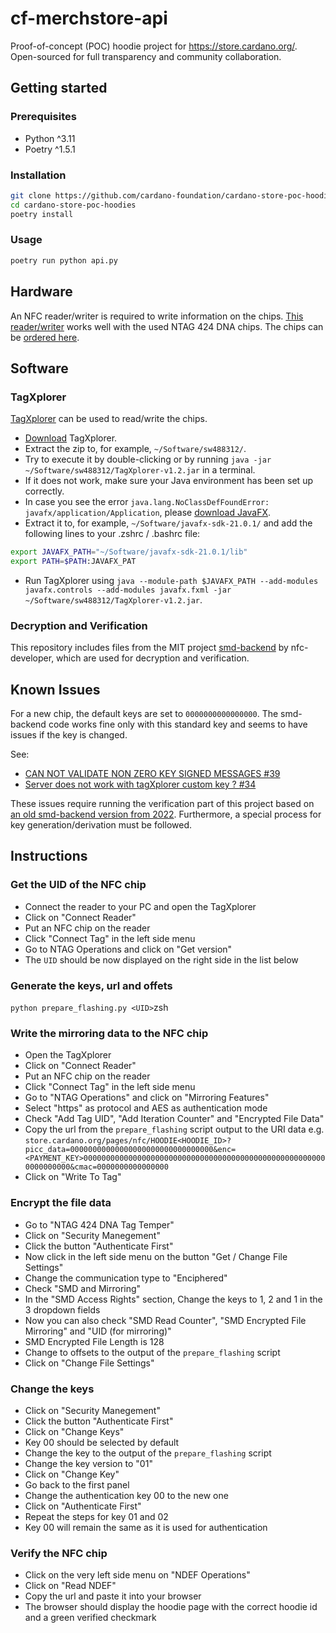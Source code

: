 # cf-merchstore-api

Proof-of-concept (POC) hoodie project for https://store.cardano.org/. Open-sourced for full transparency and community collaboration.

## Getting started

### Prerequisites

- Python ^3.11
- Poetry ^1.5.1

### Installation

```zsh
git clone https://github.com/cardano-foundation/cardano-store-poc-hoodies.git
cd cardano-store-poc-hoodies
poetry install
```

### Usage

```zsh
poetry run python api.py
```

## Hardware

An NFC reader/writer is required to write information on the chips. [This reader/writer](https://www.shopnfc.com/en/nfc-readers-writers/212-utrust-3700-f-nfc-writer.html) works well with the used NTAG 424 DNA chips. The chips can be [ordered here](https://www.nfc-tag-shop.de/NFC-Sticker-PET-25-mm-NTAG424-DNA-416-Byte-weiss/68984).

## Software

### TagXplorer

[TagXplorer](https://www.nxp.com/products/no-longer-manufactured/tagxplorer-pc-based-nfc-tag-reader-writer-tool:TAGXPLORER) can be used to read/write the chips.

- [Download](https://www.nxp.com/downloads/en/apps/SW4883.zip) TagXplorer.
- Extract the zip to, for example, `~/Software/sw488312/`.
- Try to execute it by double-clicking or by running `java -jar ~/Software/sw488312/TagXplorer-v1.2.jar` in a terminal.
- If it does not work, make sure your Java environment has been set up correctly.
- In case you see the error `java.lang.NoClassDefFoundError: javafx/application/Application`, please [download JavaFX](https://gluonhq.com/products/javafx/).
- Extract it to, for example, `~/Software/javafx-sdk-21.0.1/` and add the following lines to your .zshrc / .bashrc file:

```zsh
export JAVAFX_PATH="~/Software/javafx-sdk-21.0.1/lib"
export PATH=$PATH:JAVAFX_PAT
```

- Run TagXplorer using  `java --module-path $JAVAFX_PATH --add-modules javafx.controls --add-modules javafx.fxml -jar ~/Software/sw488312/TagXplorer-v1.2.jar`.

### Decryption and Verification

This repository includes files from the MIT project [smd-backend](https://github.com/nfc-developer/sdm-backend) by nfc-developer, which are used for decryption and verification.

## Known Issues

For a new chip, the default keys are set to `0000000000000000`. The smd-backend code works fine only with this standard key and seems to have issues if the key is changed.

See:
-  [CAN NOT VALIDATE NON ZERO KEY SIGNED MESSAGES #39](https://github.com/nfc-developer/sdm-backend/issues/39)
-  [Server does not work with tagXplorer custom key ? #34](https://github.com/nfc-developer/sdm-backend/issues/34)

These issues require running the verification part of this project based on [an old smd-backend version from 2022](https://github.com/icedevml/sdm-backend/tree/a89a8381a7b680abff721f006085ec4d15f8c543). 
Furthermore, a special process for key generation/derivation must be followed.

## Instructions

### Get the UID of the NFC chip

- Connect the reader to your PC and open the TagXplorer
- Click on "Connect Reader"
- Put an NFC chip on the reader
- Click "Connect Tag" in the left side menu
- Go to NTAG Operations and click on "Get version"
- The `UID` should be now displayed on the right side in the list below

### Generate the keys, url and offets

`python prepare_flashing.py <UID>`zsh

### Write the mirroring data to the NFC chip

- Open the TagXplorer
- Click on "Connect Reader"
- Put an NFC chip on the reader
- Click "Connect Tag" in the left side menu
- Go to "NTAG Operations" and click on "Mirroring Features"
- Select "https" as protocol and AES as authentication mode
- Check "Add Tag UID", "Add Iteration Counter" and "Encrypted File Data"
- Copy the url from the `prepare_flashing` script output to the URI data  e.g. `store.cardano.org/pages/nfc/HOODIE<HOODIE_ID>?picc_data=00000000000000000000000000000000&enc=<PAYMENT_KEY>0000000000000000000000000000000000000000000000000000000000000000&cmac=0000000000000000`
- Click on "Write To Tag"

### Encrypt the file data

- Go to "NTAG 424 DNA Tag Temper"
- Click on "Security Manegement"
- Click the button "Authenticate First"
- Now click in the left side menu on the button "Get / Change File Settings"
- Change the communication type to "Enciphered"
- Check "SMD and Mirroring"
- In the "SMD Access Rights" section, Change the keys to 1, 2 and 1 in the 3 dropdown fields
- Now you can also check "SMD Read Counter", "SMD Encrypted File Mirroring" and "UID (for mirroring)"
- SMD Encrypted File Length is 128
- Change to offsets to the output of the `prepare_flashing` script
- Click on "Change File Settings"

### Change the keys

- Click on "Security Manegement"
- Click the button "Authenticate First"
- Click on "Change Keys"
- Key 00 should be selected by default
- Change the key to the output of the `prepare_flashing` script
- Change the key version to "01"
- Click on "Change Key"
- Go back to the first panel
- Change the authentication key 00 to the new one
- Click on "Authenticate First"
- Repeat the steps for key 01 and 02
- Key 00 will remain the same as it is used for authentication

### Verify the NFC chip
- Click on the very left side menu on "NDEF Operations"
- Click on "Read NDEF"
- Copy the url and paste it into your browser
- The browser should display the hoodie page with the correct hoodie id and a green verified checkmark
